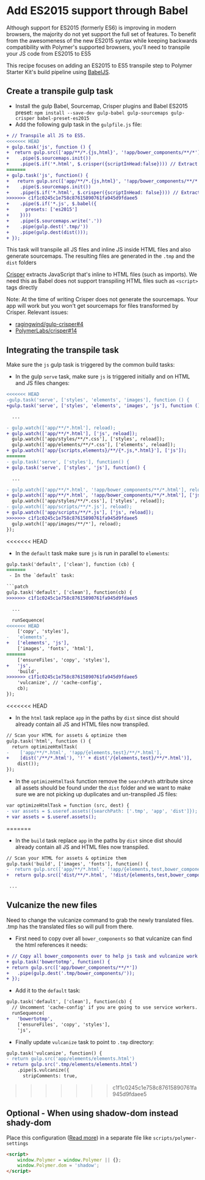 # Add ES2015 support through Babel

Although support for ES2015 (formerly ES6) is improving in modern browsers, the majority do not yet support the full set of features. To benefit from the awesomeness of the new ES2015 syntax while keeping backwards compatibility with Polymer's supported browsers, you'll need to transpile your JS code from ES2015 to ES5

This recipe focuses on adding an ES2015 to ES5 transpile step to Polymer Starter Kit's build pipeline using [BabelJS](https://babeljs.io/).


## Create a transpile gulp task

- Install the gulp Babel, Sourcemap, Crisper plugins and Babel ES2015 preset: `npm install --save-dev gulp-babel gulp-sourcemaps gulp-crisper babel-preset-es2015`
- Add the following gulp task in the `gulpfile.js` file:

```patch
+ // Transpile all JS to ES5.
<<<<<<< HEAD
+ gulp.task('js', function () {
+  return gulp.src(['app/**/*.{js,html}', '!app/bower_components/**/*'])
+    .pipe($.sourcemaps.init())
+    .pipe($.if('*.html', $.crisper({scriptInHead:false}))) // Extract JS from .html files
=======
+ gulp.task('js', function() {
+   return gulp.src(['app/**/*.{js,html}', '!app/bower_components/**/*'])
+    .pipe($.sourcemaps.init())
+    .pipe($.if('*.html', $.crisper({scriptInHead: false}))) // Extract JS from .html files
>>>>>>> c1f1c0245c1e758c87615890761fa945d9fdaee5
+    .pipe($.if('*.js', $.babel({
+      presets: ['es2015']
+    })))
+    .pipe($.sourcemaps.write('.'))
+    .pipe(gulp.dest('.tmp/'))
+    .pipe(gulp.dest(dist()));
+ });
```

This task will transpile all JS files and inline JS inside HTML files and also generate sourcemaps. The resulting files are generated in the `.tmp` and the `dist` folders

[Crisper](https://github.com/PolymerLabs/crisper) extracts JavaScript that's inline to HTML files (such as imports). We need this as Babel does not support transpiling HTML files such as `<script>` tags directly

Note: At the time of writing Crisper does not generate the sourcemaps. Your app will work but you won't get sourcemaps for files transformed by Crisper. Relevant issues:

 - [ragingwind/gulp-crisper#4](https://github.com/ragingwind/gulp-crisper/issues/4)
 - [PolymerLabs/crisper#14](https://github.com/PolymerLabs/crisper/issues/14)


## Integrating the transpile task

Make sure the `js` gulp task is triggered by the common build tasks:

 - In the gulp `serve` task, make sure `js` is triggered initially and on HTML and JS files changes:

```patch
<<<<<<< HEAD
-gulp.task('serve', ['styles', 'elements', 'images'], function () {
+gulp.task('serve', ['styles', 'elements', 'images', 'js'], function () {

  ...

- gulp.watch(['app/**/*.html'], reload);
+ gulp.watch(['app/**/*.html'], ['js', reload]);
  gulp.watch(['app/styles/**/*.css'], ['styles', reload]);
  gulp.watch(['app/elements/**/*.css'], ['elements', reload]);
+ gulp.watch(['app/{scripts,elements}/**/{*.js,*.html}'], ['js']);
=======
- gulp.task('serve', ['styles'], function() {
+ gulp.task('serve', ['styles', 'js'], function() {

  ...

- gulp.watch(['app/**/*.html', '!app/bower_components/**/*.html'], reload);
+ gulp.watch(['app/**/*.html', '!app/bower_components/**/*.html'], ['js', reload]);
  gulp.watch(['app/styles/**/*.css'], ['styles', reload]);
- gulp.watch(['app/scripts/**/*.js'], reload);
+ gulp.watch(['app/scripts/**/*.js'], ['js', reload]);
>>>>>>> c1f1c0245c1e758c87615890761fa945d9fdaee5
  gulp.watch(['app/images/**/*'], reload);
});
```

<<<<<<< HEAD
 - In the `default` task make sure `js` is run in parallel to `elements`:

```patch
gulp.task('default', ['clean'], function (cb) {
=======
 - In the `default` task:

```patch
gulp.task('default', ['clean'], function(cb) {
>>>>>>> c1f1c0245c1e758c87615890761fa945d9fdaee5

  ...

  runSequence(
<<<<<<< HEAD
    ['copy', 'styles'],
-   'elements',
+   ['elements', 'js'],
    ['images', 'fonts', 'html'],
=======
    ['ensureFiles', 'copy', 'styles'],
+   'js',
    'build',
>>>>>>> c1f1c0245c1e758c87615890761fa945d9fdaee5
    'vulcanize', // 'cache-config',
    cb);
});
```

<<<<<<< HEAD
 - In the `html` task replace `app` in the paths by `dist` since dist should already contain all JS and HTML files now transpiled.

 ```patch
 // Scan your HTML for assets & optimize them
 gulp.task('html', function () {
   return optimizeHtmlTask(
-    ['app/**/*.html', '!app/{elements,test}/**/*.html'],
+    [dist('/**/*.html'), '!' + dist('/{elements,test}/**/*.html')],
     dist());
 });
 ```


 - In the `optimizeHtmlTask` function remove the `searchPath` attribute since all assets should be found under the `dist` folder and we want to make sure we are not picking up duplicates and un-transpiled JS files:

```patch
var optimizeHtmlTask = function (src, dest) {
- var assets = $.useref.assets({searchPath: ['.tmp', 'app', 'dist']});
+ var assets = $.useref.assets();
```

=======
 - In the `build` task replace `app` in the paths by `dist` since dist should already contain all JS and HTML files now transpiled.

 ```patch
 // Scan your HTML for assets & optimize them
 gulp.task('build', ['images', 'fonts'], function() {
-  return gulp.src(['app/**/*.html', '!app/{elements,test,bower_components}/**/*.html'])
+  return gulp.src(['dist/**/*.html', '!dist/{elements,test,bower_components}/**/*.html'])

  ...
 ```


## Vulcanize the new files

Need to change the vulcanize command to grab the newly translated files.  .tmp has the translated files so will pull from there.

- First need to copy over all `bower_components` so that vulcanize can find the html references it needs:
```patch
+ // Copy all bower_components over to help js task and vulcanize work together
+ gulp.task('bowertotmp', function() {
+ return gulp.src(['app/bower_components/**/*'])
+   .pipe(gulp.dest('.tmp/bower_components/'));
+ });
```

- Add it to the `default` task:
```patch
gulp.task('default', ['clean'], function(cb) {
  // Uncomment 'cache-config' if you are going to use service workers.
  runSequence(
+   'bowertotmp',
    ['ensureFiles', 'copy', 'styles'],
    'js',
```

- Finally update `vulcanize` task to point to `.tmp` directory:
```patch
gulp.task('vulcanize', function() {
- return gulp.src('app/elements/elements.html')
+ return gulp.src('.tmp/elements/elements.html')
    .pipe($.vulcanize({
      stripComments: true,
```


>>>>>>> c1f1c0245c1e758c87615890761fa945d9fdaee5
## Optional - When using shadow-dom instead shady-dom
Place this configuration ([Read more](https://www.polymer-project.org/1.0/docs/devguide/settings.html)) in a separate file like `scripts/polymer-settings`

```html
<script>
    window.Polymer = window.Polymer || {};
    window.Polymer.dom = 'shadow';
</script>
```

